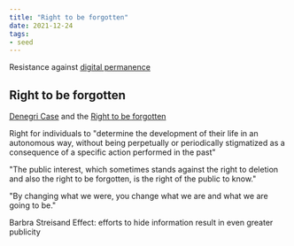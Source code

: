 ```yaml
---
title: "Right to be forgotten"
date: 2021-12-24
tags:
- seed
---
```


Resistance against [digital permanence](thoughts/digital%20permanence.md)

## Right to be forgotten
[Denegri Case](https://restofworld.org/2021/argentina-denegri-google-right-forget/) and the [Right to be forgotten](https://en.wikipedia.org/wiki/Right_to_be_forgotten)

Right for individuals to "determine the development of their life in an autonomous way, without being perpetually or periodically stigmatized as a consequence of a specific action performed in the past"

"The public interest, which sometimes stands against the right to deletion and also the right to be forgotten, is the right of the public to know."

"By changing what we were, you change what we are and what we are going to be."

Barbra Streisand Effect: efforts to hide information result in even greater publicity
